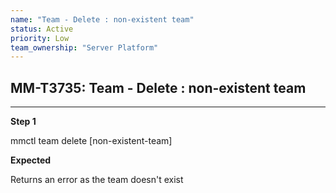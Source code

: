 ```yaml
---
name: "Team - Delete : non-existent team"
status: Active
priority: Low
team_ownership: "Server Platform"
---
```


## MM-T3735: Team - Delete : non-existent team

---

**Step 1**

mmctl team delete \[non-existent-team]

**Expected**

Returns an error as the team doesn't exist
